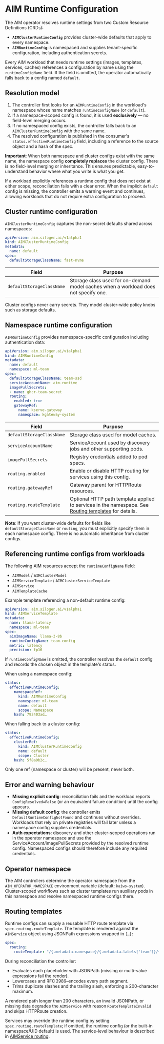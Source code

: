 # AIM Runtime Configuration

The AIM operator resolves runtime settings from two Custom Resource Definitions (CRDs):

- **`AIMClusterRuntimeConfig`** provides cluster-wide defaults that apply to every namespace.
- **`AIMRuntimeConfig`** is namespaced and supplies tenant-specific configuration, including authentication secrets.

Every AIM workload that needs runtime settings (images, templates, services, caches) references a configuration by name using the `runtimeConfigName` field. If the field is omitted, the operator automatically falls back to a config named `default`.

## Resolution model

1. The controller first looks for an `AIMRuntimeConfig` in the workload's namespace whose name matches `runtimeConfigName` (or `default`).
2. If a namespace-scoped config is found, it is used **exclusively** — no field-level merging occurs.
3. If no namespaced config exists, the controller falls back to an `AIMClusterRuntimeConfig` with the same name.
4. The resolved configuration is published in the consumer's `status.effectiveRuntimeConfig` field, including a reference to the source object and a hash of the spec.

**Important**: When both namespace and cluster configs exist with the same name, the namespace config **completely replaces** the cluster config. There is no field-level merging or inheritance. This ensures predictable, easy-to-understand behavior where what you write is what you get.

If a workload explicitly references a runtime config that does not exist at either scope, reconciliation fails with a clear error. When the implicit `default` config is missing, the controller emits a warning event and continues, allowing workloads that do not require extra configuration to proceed.

## Cluster runtime configuration

`AIMClusterRuntimeConfig` captures the non-secret defaults shared across namespaces:

```yaml
apiVersion: aim.silogen.ai/v1alpha1
kind: AIMClusterRuntimeConfig
metadata:
  name: default
spec:
  defaultStorageClassName: fast-nvme
```

| Field | Purpose |
| ----- | ------- |
| `defaultStorageClassName` | Storage class used for on-demand model caches when a workload does not specify one. |

Cluster configs never carry secrets. They model cluster-wide policy knobs such as storage defaults.

## Namespace runtime configuration

`AIMRuntimeConfig` provides namespace-specific configuration including authentication data:

```yaml
apiVersion: aim.silogen.ai/v1alpha1
kind: AIMRuntimeConfig
metadata:
  name: default
  namespace: ml-team
spec:
  defaultStorageClassName: team-ssd
  serviceAccountName: aim-runtime
  imagePullSecrets:
  - name: ghcr-team-secret
  routing:
    enabled: true
    gatewayRef:
      name: kserve-gateway
      namespace: kgateway-system
```

| Field | Purpose |
| ----- | ------- |
| `defaultStorageClassName` | Storage class used for model caches. |
| `serviceAccountName` | ServiceAccount used by discovery jobs and other supporting pods. |
| `imagePullSecrets` | Registry credentials added to pod specs. |
| `routing.enabled` | Enable or disable HTTP routing for services using this config. |
| `routing.gatewayRef` | Gateway parent for HTTPRoute resources. |
| `routing.routeTemplate` | Optional HTTP path template applied to services in the namespace. See [Routing templates](#routing-templates) for details. |

**Note**: If you want cluster-wide defaults for fields like `defaultStorageClassName` or `routing`, you must explicitly specify them in each namespace config. There is no automatic inheritance from cluster configs.

## Referencing runtime configs from workloads

The following AIM resources accept the `runtimeConfigName` field:

- `AIMModel` / `AIMClusterModel`
- `AIMServiceTemplate` / `AIMClusterServiceTemplate`
- `AIMService`
- `AIMTemplateCache`

Example template referencing a non-default runtime config:

```yaml
apiVersion: aim.silogen.ai/v1alpha1
kind: AIMServiceTemplate
metadata:
  name: llama-latency
  namespace: ml-team
spec:
  aimImageName: llama-3-8b
  runtimeConfigName: team-config
  metric: latency
  precision: fp16
```

If `runtimeConfigName` is omitted, the controller resolves the `default` config and records the chosen object in the template's status.

When using a namespace config:
```yaml
status:
  effectiveRuntimeConfig:
    namespaceRef:
      kind: AIMRuntimeConfig
      namespace: ml-team
      name: default
      scope: Namespace
    hash: 792403ad…
```

When falling back to a cluster config:
```yaml
status:
  effectiveRuntimeConfig:
    clusterRef:
      kind: AIMClusterRuntimeConfig
      name: default
      scope: Cluster
    hash: 5f8a9b2c…
```

Only one ref (namespace or cluster) will be present, never both.

## Error and warning behaviour

- **Missing explicit config**: reconciliation fails and the workload reports `ConfigResolved=False` (or an equivalent failure condition) until the config appears.
- **Missing default config**: the controller emits `DefaultRuntimeConfigNotFound` and continues without overrides. Workloads that rely on private registries will fail later unless a namespace config supplies credentials.
- **Auth expectations**: discovery and other cluster-scoped operations run in the operator namespace and use the ServiceAccount/imagePullSecrets provided by the resolved runtime config. Namespaced configs should therefore include any required credentials.

## Operator namespace

The AIM controllers determine the operator namespace from the `AIM_OPERATOR_NAMESPACE` environment variable (default: `kaiwo-system`). Cluster-scoped workflows such as cluster templates run auxiliary pods in this namespace and resolve namespaced runtime configs there.

## Routing templates

Runtime configs can supply a reusable HTTP route template via `spec.routing.routeTemplate`. The template is rendered against the `AIMService` object using JSONPath expressions wrapped in `{…}`:

```yaml
spec:
  routing:
    routeTemplate: "/{.metadata.namespace}/{.metadata.labels['team']}/{.spec.model}/"
```

During reconciliation the controller:

- Evaluates each placeholder with JSONPath (missing or multi-value expressions fail the render).
- Lowercases and RFC 3986–encodes every path segment.
- Trims duplicate slashes and the trailing slash, enforcing a 200-character maximum.

A rendered path longer than 200 characters, an invalid JSONPath, or missing data degrades the `AIMService` with reason `RouteTemplateInvalid` and skips HTTPRoute creation.  

Services may override the runtime config by setting `spec.routing.routeTemplate`; if omitted, the runtime config (or the built-in namespace/UID default) is used. The service-level behaviour is described in [AIMService routing](./service.md#routing-templates).
